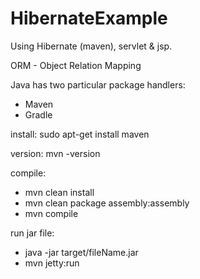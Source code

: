 # HibernateExample
Using Hibernate (maven), servlet &amp; jsp.

ORM - Object Relation Mapping

Java has two particular package handlers:
 - Maven
 - Gradle

install: sudo apt-get install maven

version: mvn -version

compile:
- mvn clean install
- mvn clean package assembly:assembly
- mvn compile
 
run jar file:
- java -jar target/fileName.jar
- mvn jetty:run
